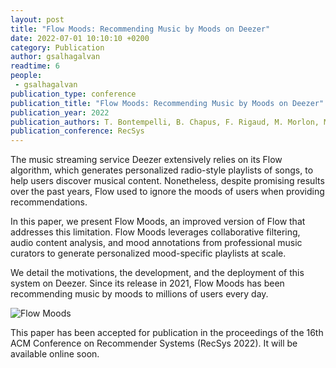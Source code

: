 ```yaml
---
layout: post
title: "Flow Moods: Recommending Music by Moods on Deezer"
date: 2022-07-01 10:10:10 +0200
category: Publication
author: gsalhagalvan
readtime: 6
people:
 - gsalhagalvan
publication_type: conference
publication_title: "Flow Moods: Recommending Music by Moods on Deezer"
publication_year: 2022
publication_authors: T. Bontempelli, B. Chapus, F. Rigaud, M. Morlon, M. Lorant, G. Salha-Galvan
publication_conference: RecSys
---
```


The music streaming service Deezer extensively relies on its Flow algorithm, which generates personalized radio-style playlists of songs, to help users discover musical content. Nonetheless, despite promising results over the past years, Flow used to ignore the moods of users when providing recommendations.

In this paper, we present Flow Moods, an improved version of Flow that addresses this limitation. Flow Moods leverages collaborative filtering, audio content analysis, and mood annotations from professional music curators to generate personalized mood-specific playlists at scale.

We detail the motivations, the development, and the deployment of this system on Deezer. Since its release in 2021, Flow Moods has been recommending music by moods to millions of users every day.

<div class="publication-illustration">
    <img
        src="{{ '/static/images/publis/salhagalvan22neunet/flow.png' | prepend: site.url }}"
        alt="Flow Moods"/>
</div>

This paper has been accepted for publication in the proceedings of the 16th ACM Conference on Recommender Systems (RecSys 2022).
It will be available online soon.
